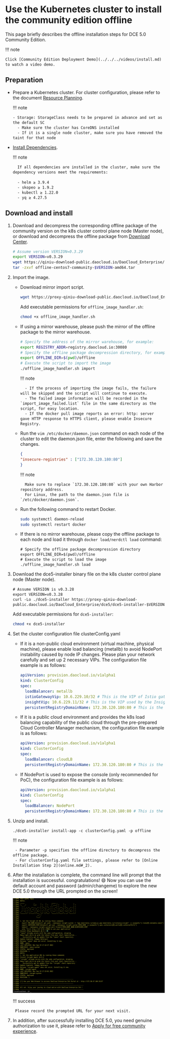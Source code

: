 # Use the Kubernetes cluster to install the community edition offline

This page briefly describes the offline installation steps for DCE 5.0 Community Edition.

!!! note

    Click [Community Edition Deployment Demo](../../../videos/install.md) to watch a video demo.

## Preparation

- Prepare a Kubernetes cluster. For cluster configuration, please refer to the document [Resource Planning](../resources.md).

    !!! note

      - Storage: StorageClass needs to be prepared in advance and set as the default SC
        - Make sure the cluster has CoreDNS installed
        - If it is a single node cluster, make sure you have removed the taint for that node

- [Install Dependencies](../../install-tools.md).

    !!! note

        If all dependencies are installed in the cluster, make sure the dependency versions meet the requirements:

        - helm ≥ 3.9.4
        - skopeo ≥ 1.9.2
        - kubectl ≥ 1.22.0
        - yq ≥ 4.27.5

## Download and install

1. Download and decompress the corresponding offline package of the community version on the k8s cluster control plane node (Master node), or download and decompress the offline package from [Download Center](../../../download/dce5.md).

    ```bash
    # Assume version VERSION=0.3.29
    export VERSION=v0.3.29
    wget https://qiniu-download-public.daocloud.io/DaoCloud_Enterprise/dce5/offline-centos7-community-$VERSION-amd64.tar
    tar -zxvf offline-centos7-community-$VERSION-amd64.tar
    ```

2. Import the image.

    - Download mirror import script.

        ```bash
        wget https://proxy-qiniu-download-public.daocloud.io/DaoCloud_Enterprise/dce5/offline_image_handler.sh
        ```

        Add executable permissions for `offline_image_handler.sh`:

        ```bash
        chmod +x offline_image_handler.sh
        ```

    - If using a mirror warehouse, please push the mirror of the offline package to the mirror warehouse.

        ```bash
        # Specify the address of the mirror warehouse, for example:
        export REGISTRY_ADDR=registry.daocloud.io:30080
        # Specify the offline package decompression directory, for example:
        export OFFLINE_DIR=$(pwd)/offline
        # Execute the script to import the image
        ./offline_image_handler.sh import
        ```

        !!! note

            - If the process of importing the image fails, the failure will be skipped and the script will continue to execute.
            - The failed image information will be recorded in the `import_image_failed.list` file in the same directory as the script, for easy location.
            - If the docker pull image reports an error: http: server gave HTTP response to HTTPS client, please enable Insecure Registry.

    - Run the `vim /etc/docker/daemon.json` command on each node of the cluster to edit the daemon.json file, enter the following and save the changes.

        ```json
        {
        "insecure-registries" : ["172.30.120.180:80"]
        }
        ```

        !!! note

            Make sure to replace `172.30.120.180:80` with your own Harbor repository address.
            For Linux, the path to the daemon.json file is `/etc/docker/daemon.json`.

    - Run the following command to restart Docker.

        ```bash
        sudo systemctl daemon-reload
        sudo systemctl restart docker
        ```

    - If there is no mirror warehouse, please copy the offline package to each node and load it through `docker load/nerdctl load` command:

        ```shell
        # Specify the offline package decompression directory
        export OFFLINE_DIR=$(pwd)/offline
        # Execute the script to load the image
        ./offline_image_handler.sh load
        ```

3. Download the dce5-installer binary file on the k8s cluster control plane node (Master node).

    ```shell
    # Assume VERSION is v0.3.28
    export VERSION=v0.3.28
    curl -Lo ./dce5-installer https://proxy-qiniu-download-public.daocloud.io/DaoCloud_Enterprise/dce5/dce5-installer-$VERSION
    ```

    Add executable permissions for `dce5-installer`:

    ```bash
    chmod +x dce5-installer
    ```

4. Set the cluster configuration file clusterConfig.yaml

    - If it is a non-public cloud environment (virtual machine, physical machine), please enable load balancing (metallb) to avoid NodePort instability caused by node IP changes. Please plan your network carefully and set up 2 necessary VIPs. The configuration file example is as follows:

        ```yaml
        apiVersion: provision.daocloud.io/v1alpha1
        kind: ClusterConfig
        spec:
          loadBalancer: metallb
          istioGatewayVip: 10.6.229.10/32 # This is the VIP of Istio gateway, and it will also be the browser access IP of DCE 5.0 console
          insightVip: 10.6.229.11/32 # This is the VIP used by the Insight-Server of the Global cluster to collect the monitoring indicators of all sub-clusters on the network path
          persistentRegistryDomainName: 172.30.120.180:80 # This is the Harbor warehouse address
        ```

    - If it is a public cloud environment and provides the k8s load balancing capability of the public cloud through the pre-prepared Cloud Controller Manager mechanism, the configuration file example is as follows:

        ```yaml
        apiVersion: provision.daocloud.io/v1alpha1
        kind: ClusterConfig
        spec:
          loadBalancer: cloudLB
          persistentRegistryDomainName: 172.30.120.180:80 # This is the Harbor warehouse address
        ```

    - If NodePort is used to expose the console (only recommended for PoC), the configuration file example is as follows:

        ```yaml
        apiVersion: provision.daocloud.io/v1alpha1
        kind: ClusterConfig
        spec:
          loadBalancer: NodePort
          persistentRegistryDomainName: 172.30.120.180:80 # This is the Harbor warehouse address
        ```

5. Unzip and install.

    ```shell
    ./dce5-installer install-app -c clusterConfig.yaml -p offline
    ```

    !!! note

        - Parameter -p specifies the offline directory to decompress the offline package.
        - For clusterConfig.yaml file settings, please refer to [Online Installation Step 2](online.md#_2).

6. After the installation is complete, the command line will prompt that the installation is successful. congratulations! :smile: Now you can use the default account and password (admin/changeme) to explore the new DCE 5.0 through the URL prompted on the screen!

    ![Installation successful](../../images/success.png)

    !!! success

        Please record the prompted URL for your next visit.

7. In addition, after successfully installing DCE 5.0, you need genuine authorization to use it, please refer to [Apply for free community experience](../../../dce/license0.md).